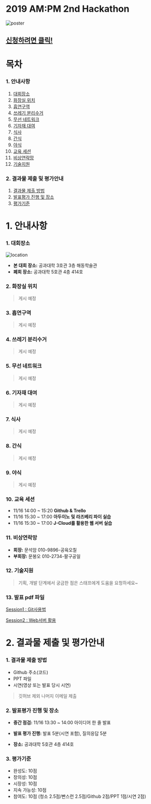 # 2019 AM:PM 2nd Hackathon
![poster](https://raw.githubusercontent.com/NamSSu/2019_ampm_2nd_hackathon/master/img/poster.png)

## [신청하려면 클릭!](https://c11.kr/2019ampmhack)

# 목차
### 1. 안내사항
1)  [대회장소](#1-대회장소)
2)  [화장실 위치](#2-화장실-위치) 
3)  [흡연구역](#3-흡연구역)
4)  [쓰레기 분리수거](#4-쓰레기-분리수거)
5)  [무선 네트워크](#5-무선-네트워크)
6)  [기자재 대여](#6-기자재-대여)
7)  [식사](#7-식사)
8)  [간식](#8-간식)
9)  [야식](#9-야식)
10) [교육 세션](#10-교육-세션)
11) [비상연락망](#11-비상연락망)
12) [기술지원](#12-기술지원)

### 2. 결과물 제출 및 평가안내
1) [결과물 제출 방법](#1-결과물-제출-방법)
2) [발표평가 진행 및 장소](#2-발표평가-진행-및-장소) 
3) [평가기준](#3-평가기준)

# 1. 안내사항
### 1. 대회장소
![location](https://raw.githubusercontent.com/NamSSu/2019_ampm_2nd_hackathon/master/img/location.PNG)

- __본 대회 장소:__ 공과대학 3호관 3층 해동학술관  
- __폐회 장소:__ 공과대학 5호관 4층 414호

### 2. 화장실 위치
>게시 예정

### 3. 흡연구역
>게시 예정

### 4. 쓰레기 분리수거
>게시 예정

### 5. 무선 네트워크
>게시 예정

### 6. 기자재 대여
>게시 예정

### 7. 식사
>게시 예정

### 8. 간식
>게시 예정

### 9. 야식
>게시 예정

### 10. 교육 세션
- 11/16 14:00 ~ 15:20 __Github & Trello__
- 11/16 15:30 ~ 17:00 __아두이노 및 라즈베리 파이 실습__
- 11/16 15:30 ~ 17:00 __J-Cloud를 활용한 웹 서버 실습__

### 11. 비상연락망
- __회장:__   문석암 010-9896-공육오칠  
- __부회장:__ 문봉오 010-2734-팔구공일

### 12. 기술지원
>기획, 개발 단계에서 궁금한 점은 스태프에게 도움을 요청하세요~

### 13. 발표 pdf 파일
[Session1 : Git사용법](https://github.com/NamSSu/2019_ampm_2nd_hackathon/raw/master/pdf/2019ampm_git.pdf)

[Session2 : Web서버 활용](https://github.com/NamSSu/2019_ampm_2nd_hackathon/raw/master/pdf/2019ampm_web.pdf)



# 2. 결과물 제출 및 평가안내
### 1. 결과물 제출 방법
- Github 주소(코드)
- PPT 파일
- 시연(영상 또는 발표 당시 시연)
> 깃허브 제외 나머지 이메일 제출

### 2. 발표평가 진행 및 장소
- __중간 점검:__ 11/16 13:30 ~ 14:00 아이디어 한 줄 발표

- __발표 평가 진행:__ 발표 5분(시연 포함), 질의응답 5분

- __장소:__ 공과대학 5호관 4층 414호

### 3. 평가기준
- 완성도: 10점
- 창의성: 10점
- 시장성: 10점
- 지속 가능성: 10점
- 참여도: 10점 (청소 2.5점/빤스런 2.5점/Github 2점/PPT 1점/시연 2점)